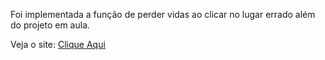 Foi implementada a função de perder vidas ao clicar no lugar errado além do projeto em aula. 

Veja o site: [Clique Aqui](https://elveterano.github.io/detonaRalph/)


